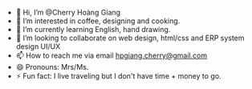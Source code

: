 - 👋 Hi, I’m @Cherry Hoàng Giang
- 👀 I’m interested in coffee, designing and cooking.
- 🌱 I’m currently learning English, hand drawing.
- 💞️ I’m looking to collaborate on web design, html/css and ERP system design UI/UX
- 📫 How to reach me via email hpgiang.cherry@gmail.com
- 😄 Pronouns: Mrs/Ms.
- ⚡ Fun fact: I live traveling but I don't have time + money to go.

<!---
hpgiang/hpgiang is a ✨ special ✨ repository because its `README.md` (this file) appears on your GitHub profile.
You can click the Preview link to take a look at your changes.
--->
